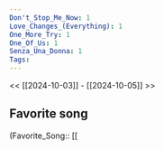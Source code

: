 ```yaml
---
Don't_Stop_Me_Now: 1
Love_Changes_(Everything): 1
One_More_Try: 1
One_Of_Us: 1
Senza_Una_Donna: 1
Tags: 
---
```

 << [[2024-10-03]] - [[2024-10-05]] >> 
## Favorite song
(Favorite_Song:: [[
